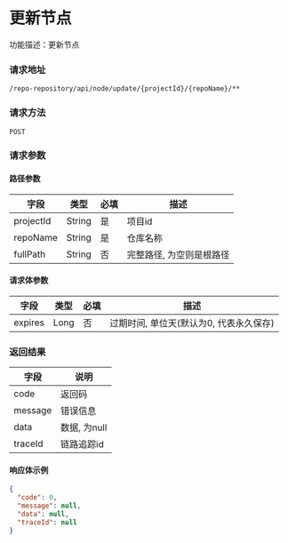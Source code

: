 # 更新节点

功能描述：更新节点

### 请求地址

```
/repo-repository/api/node/update/{projectId}/{repoName}/**
```

### 请求方法

`POST`

### 请求参数

#### 路径参数

| 字段        | 类型     | 必填  | 描述            |
|-----------|--------|-----|---------------|
| projectId | String | 是   | 项目id          |
| repoName  | String | 是   | 仓库名称          |
| fullPath  | String | 否   | 完整路径, 为空则是根路径 |

#### 请求体参数

| 字段      | 类型   | 必填  | 描述                      |
|---------|------|-----|-------------------------|
| expires | Long | 否   | 过期时间, 单位天(默认为0, 代表永久保存) |

### 返回结果

| 字段      | 说明        |
|---------|-----------|
| code    | 返回码       |
| message | 错误信息      |
| data    | 数据, 为null |
| traceId | 链路追踪id    |

#### 响应体示例

```json
{
  "code": 0,
  "message": null,
  "data": null,
  "traceId": null
}
```

